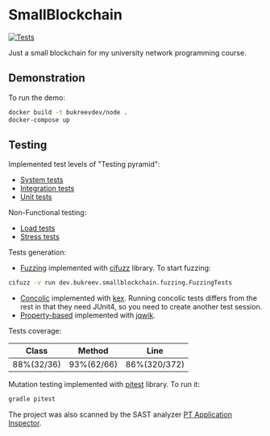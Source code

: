 # SmallBlockchain

[![Tests](https://github.com/ebukreev/SmallBlockchain/actions/workflows/gradle-tests.yml/badge.svg?branch=master)](https://github.com/ebukreev/SmallBlockchain/actions/workflows/gradle-tests.yml)

Just a small blockchain for my university network programming course.

## Demonstration

To run the demo:

```bash
docker build -t bukreevdev/node .
docker-compose up
```

## Testing

Implemented test levels of "Testing pyramid":
* [System tests](https://github.com/ebukreev/SmallBlockchain/tree/master/src/test/kotlin/dev/bukreev/smallblockchain/system)
* [Integration tests](https://github.com/ebukreev/SmallBlockchain/tree/master/src/test/kotlin/dev/bukreev/smallblockchain/integration)
* [Unit tests](https://github.com/ebukreev/SmallBlockchain/tree/master/src/test/kotlin/dev/bukreev/smallblockchain/unit)

Non-Functional testing:
* [Load tests](https://github.com/ebukreev/SmallBlockchain/tree/master/src/test/kotlin/dev/bukreev/smallblockchain/load)
* [Stress tests](https://github.com/ebukreev/SmallBlockchain/tree/master/src/test/kotlin/dev/bukreev/smallblockchain/stress)

Tests generation:
* [Fuzzing](https://github.com/ebukreev/SmallBlockchain/tree/master/src/test/kotlin/dev/bukreev/smallblockchain/fuzzing)
 implemented with [cifuzz](https://github.com/CodeIntelligenceTesting/cifuzz) library. To start fuzzing:
```bash
cifuzz -v run dev.bukreev.smallblockchain.fuzzing.FuzzingTests
```
* [Concolic](https://github.com/ebukreev/SmallBlockchain/tree/master/src/test/kotlin/dev/bukreev/smallblockchain/kex) 
 implemented with [kex](https://github.com/vorpal-research/kex).
 Running concolic tests differs from the rest in that they need JUnit4, so you need to create another test session.
* [Property-based](https://github.com/ebukreev/SmallBlockchain/tree/master/src/test/kotlin/dev/bukreev/smallblockchain/pbt)
 implemented with [jqwik](https://github.com/jqwik-team/jqwik).

Tests coverage:

| Class      | Method     | Line         |
|------------|------------|--------------|
| 88%(32/36) | 93%(62/66) | 86%(320/372) |

Mutation testing implemented with [pitest](https://github.com/hcoles/pitest) library.
To run it:
```bash
gradle pitest
```

The project was also scanned by the SAST analyzer [PT Application Inspector](https://plugins.jetbrains.com/plugin/20249-pt-application-inspector).